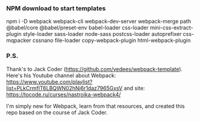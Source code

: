 ### NPM download to start templates

npm i -D webpack webpack-cli webpack-dev-server webpack-merge path @babel/core @babel/preset-env babel-loader css-loader mini-css-extract-plugin style-loader sass-loader node-sass postcss-loader autoprefixer css-mqpacker cssnano file-loader copy-webpack-plugin html-webpack-plugin

### P.S.
Thank's to Jack Coder (https://github.com/vedees/webpack-template).
Here's his Youtube channel about Webpack: https://www.youtube.com/playlist?list=PLkCrmfIT6LBQWN02hNj6r1daz7965GxsV
and site: https://tocode.ru/curses/nastroika-webpack4/

I'm simply new for Webpack, learn from that resources, and created this repo based on the course of Jack Coder.

